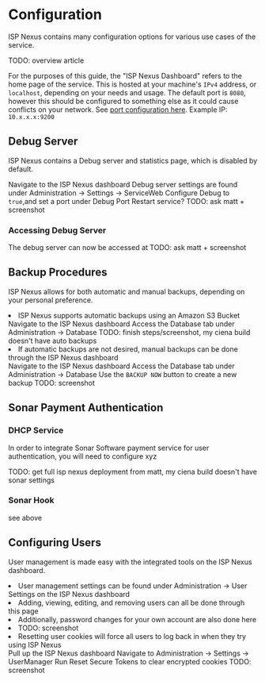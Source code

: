 # Configuration

ISP Nexus contains many configuration options for various use cases of the service.

<warning>TODO: overview article</warning>

<tip>
    For the purposes of this guide, the "ISP Nexus Dashboard" refers to the home page of the service.
    This is hosted at your machine's <code>IPv4</code> address, or <code>localhost</code>, depending on your needs and usage.
    The default port is <code>8080</code>, however this should be configured to something else as it could
    cause conflicts on your network. See <a href="Installation.md#first-deployment">port configuration here</a>.
    Example IP: <code>10.x.x.x:9200</code>
</tip>

## Debug Server

ISP Nexus contains a Debug server and statistics page, which is disabled by default.

<procedure title="Enabling Debug Server">
    <step>Navigate to the ISP Nexus dashboard</step>
    <step>Debug server settings are found under <control>Administration → Settings → ServiceWeb</control></step>
    <step>Configure <control>Debug</control> to <code>true</code>,and set a port under <control>Debug Port</control></step>
    <step>Restart service? <warning>TODO: ask matt + screenshot</warning></step>
</procedure>

### Accessing Debug Server

The debug server can now be accessed at
<warning>TODO: ask matt + screenshot</warning>

## Backup Procedures

ISP Nexus allows for both automatic and manual backups, depending on
your personal preference.

<procedure title="Automatic Backups">
    <list>
        <li>ISP Nexus supports automatic backups using an Amazon S3 Bucket</li>
    </list>
    <step>Navigate to the ISP Nexus dashboard</step>
    <step>Access the Database tab under <control>Administration → Database</control></step>
    <step><warning>TODO: finish steps/screenshot, my ciena build doesn't have auto backups</warning></step>
</procedure>

<procedure title="Manual Backups">
    <list>
        <li>If automatic backups are not desired, manual backups can be done through the ISP Nexus dashboard</li>
    </list>
    <step>Navigate to the ISP Nexus dashboard</step>
    <step>Access the Database tab under <control>Administration → Database</control></step>
    <step>Use the <code>BACKUP NOW</code> button to create a new backup</step>
    <step><warning>TODO: screenshot</warning></step>
</procedure>

## Sonar Payment Authentication

### DHCP Service

In order to integrate Sonar Software payment service for user authentication,
you will need to configure xyz

<warning>TODO: get full isp nexus deployment from matt, my ciena build doesn't have sonar settings</warning>

### Sonar Hook

<warning>see above</warning>

## Configuring Users

<p id="user-article">User management is made easy with the integrated tools on the ISP Nexus dashboard.</p>

<procedure title="User Management" id="user-manage">
    <list>
        <li>
            User management settings can be found under
            <control>Administration → User Settings</control> on the ISP Nexus dashboard
        </li>
        <li>Adding, viewing, editing, and removing users can all be done through this page</li>
        <li>Additionally, password changes for your own account are also done here</li>
        <li><warning>TODO: screenshot</warning></li>
    </list>
</procedure>

<procedure title="Clearing ISP Nexus User Cookies" id="user-reset">
    <list>
        <li>Resetting user cookies will force all users to log back in when they try using ISP Nexus</li>
    </list>
    <step>Pull up the ISP Nexus dashboard</step>
    <step>Navigate to <control>Administration → Settings → UserManager</control></step>
    <step>Run <control>Reset Secure Tokens</control> to clear encrypted cookies</step>
    <step><warning>TODO: screenshot</warning></step>
</procedure>